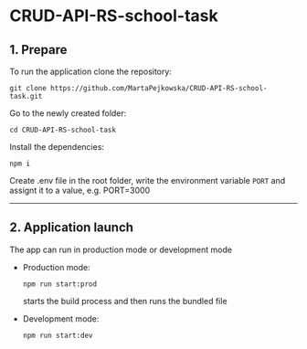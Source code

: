 # CRUD-API-RS-school-task

## 1. Prepare

To run the application clone the repository:

```
git clone https://github.com/MartaPejkowska/CRUD-API-RS-school-task.git
```
Go to the newly created folder:

```
cd CRUD-API-RS-school-task
```

Install the dependencies:

```
npm i
```

Create .env file in the root folder, write the environment variable `PORT` and assignt it to a value, e.g. PORT=3000

---

## 2. Application launch

The app can run in production mode or development mode

- Production mode:

  ```
  npm run start:prod
  ```

  starts the build process and then runs the bundled file

- Development mode:

  ```
  npm run start:dev

  ```








